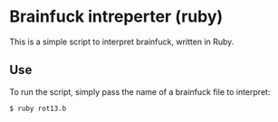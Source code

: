 # Brainfuck intreperter (ruby)
This is a simple script to interpret brainfuck, written in Ruby.

## Use
To run the script, simply pass the name of a brainfuck file to interpret:

    $ ruby rot13.b


